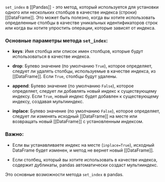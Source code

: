 `set_index` в [[Pandas]] - это метод, который используется для установки одного или нескольких столбцов в качестве индекса (строки) [[DataFrame]]. Это может быть полезно, когда вы хотите использовать определенные столбцы в качестве уникальных идентификаторов строк или когда вы хотите упростить операции, которые зависят от индекса.

### Основные параметры метода `set_index`:

- **keys**: Имя столбца или список имен столбцов, которые будут использоваться в качестве индекса.
    
- **drop**: Булево значение (по умолчанию `True`), которое определяет, следует ли удалять столбцы, используемые в качестве индекса, из [[DataFrame]]. Если `True`, столбцы будут удалены.
    
- **append**: Булево значение (по умолчанию `False`), которое определяет, следует ли добавлять новый индекс к существующему индексу. Если `True`, новый индекс будет добавлен к существующему индексу, создавая мультииндекс.
    
- **inplace**: Булево значение (по умолчанию `False`), которое определяет, следует ли изменять исходный [[DataFrame]] на месте или возвращать новый [[DataFrame]] с установленным индексом.
### Важно:

- Если вы устанавливаете индекс на месте (`inplace=True`), исходный DataFrame будет изменен, и метод не вернет новый [[DataFrame]].
    
- Если столбец, который вы хотите использовать в качестве индекса, содержит дубликаты, pandas автоматически создаст мультииндекс.
    

Это основные возможности метода `set_index` в pandas.